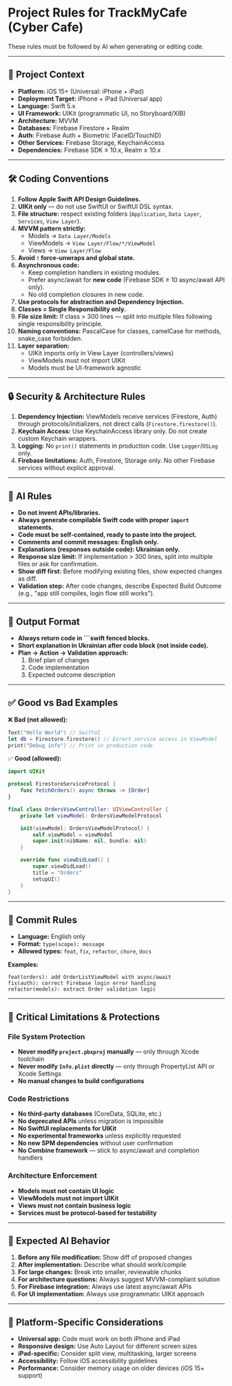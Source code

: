 # Project Rules for TrackMyCafe (Cyber Cafe)

These rules must be followed by AI when generating or editing code.

---

## 📌 Project Context

- **Platform:** iOS 15+ (Universal: iPhone + iPad)
- **Deployment Target:** iPhone + iPad (Universal app)
- **Language:** Swift 5.x
- **UI Framework:** UIKit (programmatic UI, no Storyboard/XIB)
- **Architecture:** MVVM
- **Databases:** Firebase Firestore + Realm
- **Auth:** Firebase Auth + Biometric (FaceID/TouchID)
- **Other Services:** Firebase Storage, KeychainAccess
- **Dependencies:** Firebase SDK ≥ 10.x, Realm ≥ 10.x

---

## 🛠 Coding Conventions

1. **Follow Apple Swift API Design Guidelines.**
2. **UIKit only** — do not use SwiftUI or SwiftUI DSL syntax.
3. **File structure:** respect existing folders (`Application`, `Data Layer`, `Services`, `View Layer`).
4. **MVVM pattern strictly:**
   - Models → `Data Layer/Models`
   - ViewModels → `View Layer/Flow/*/ViewModel`
   - Views → `View Layer/Flow`
5. **Avoid `!` force‑unwraps and global state.**
6. **Asynchronous code:**
   - Keep completion handlers in existing modules.
   - Prefer async/await for **new code** (Firebase SDK ≥ 10 async/await API only).
   - No old completion closures in new code.
7. **Use protocols for abstraction and Dependency Injection.**
8. **Classes = Single Responsibility only.**
9. **File size limit:** If class > 300 lines — split into multiple files following single responsibility principle.
10. **Naming conventions:** PascalCase for classes, camelCase for methods, snake_case forbidden.
11. **Layer separation:**
    - UIKit imports only in View Layer (controllers/views)
    - ViewModels must not import UIKit
    - Models must be UI-framework agnostic

---

## 🔒 Security & Architecture Rules

1. **Dependency Injection:** ViewModels receive services (Firestore, Auth) through protocols/initializers, not direct calls (`Firestore.firestore()`).
2. **Keychain Access:** Use KeychainAccess library only. Do not create custom Keychain wrappers.
3. **Logging:** No `print()` statements in production code. Use `Logger`/`OSLog` only.
4. **Firebase limitations:** Auth, Firestore, Storage only. No other Firebase services without explicit approval.

---

## 🤖 AI Rules

- **Do not invent APIs/libraries.**
- **Always generate compilable Swift code with proper `import` statements.**
- **Code must be self‑contained, ready to paste into the project.**
- **Comments and commit messages: English only.**
- **Explanations (responses outside code): Ukrainian only.**
- **Response size limit:** If implementation > 300 lines, split into multiple files or ask for confirmation.
- **Show diff first:** Before modifying existing files, show expected changes as diff.
- **Validation step:** After code changes, describe Expected Build Outcome (e.g., "app still compiles, login flow still works").

---

## 📖 Output Format

- **Always return code in ```swift fenced blocks.**
- **Short explanation in Ukrainian after code block (not inside code).**
- **Plan → Action → Validation approach:**
  1. Brief plan of changes
  2. Code implementation
  3. Expected outcome description

---

## ✅ Good vs Bad Examples

❌ **Bad (not allowed):**

```swift
Text("Hello World") // SwiftUI
let db = Firestore.firestore() // Direct service access in ViewModel
print("Debug info") // Print in production code
```

✅ **Good (allowed):**

```swift
import UIKit

protocol FirestoreServiceProtocol {
    func fetchOrders() async throws -> [Order]
}

final class OrdersViewController: UIViewController {
    private let viewModel: OrdersViewModelProtocol

    init(viewModel: OrdersViewModelProtocol) {
        self.viewModel = viewModel
        super.init(nibName: nil, bundle: nil)
    }

    override func viewDidLoad() {
        super.viewDidLoad()
        title = "Orders"
        setupUI()
    }
}
```

---

## 🔑 Commit Rules

- **Language:** English only
- **Format:** `type(scope): message`
- **Allowed types:** `feat`, `fix`, `refactor`, `chore`, `docs`

**Examples:**
```
feat(orders): add OrderListViewModel with async/await
fix(auth): correct Firebase login error handling
refactor(models): extract Order validation logic
```

---

## 🚫 Critical Limitations & Protections

### File System Protection

- **Never modify `project.pbxproj` manually** — only through Xcode toolchain
- **Never modify `Info.plist` directly** — only through PropertyList API or Xcode Settings
- **No manual changes to build configurations**

### Code Restrictions

- **No third‑party databases** (CoreData, SQLite, etc.)
- **No deprecated APIs** unless migration is impossible
- **No SwiftUI replacements for UIKit**
- **No experimental frameworks** unless explicitly requested
- **No new SPM dependencies** without user confirmation
- **No Combine framework** — stick to async/await and completion handlers

### Architecture Enforcement

- **Models must not contain UI logic**
- **ViewModels must not import UIKit**
- **Views must not contain business logic**
- **Services must be protocol-based for testability**

---

## 🎯 Expected AI Behavior

1. **Before any file modification:** Show diff of proposed changes
2. **After implementation:** Describe what should work/compile
3. **For large changes:** Break into smaller, reviewable chunks
4. **For architecture questions:** Always suggest MVVM-compliant solution
5. **For Firebase integration:** Always use latest async/await APIs
6. **For UI implementation:** Always use programmatic UIKit approach

---

## 📱 Platform-Specific Considerations

- **Universal app:** Code must work on both iPhone and iPad
- **Responsive design:** Use Auto Layout for different screen sizes
- **iPad-specific:** Consider split view, multitasking, larger screens
- **Accessibility:** Follow iOS accessibility guidelines
- **Performance:** Consider memory usage on older devices (iOS 15+ support)
